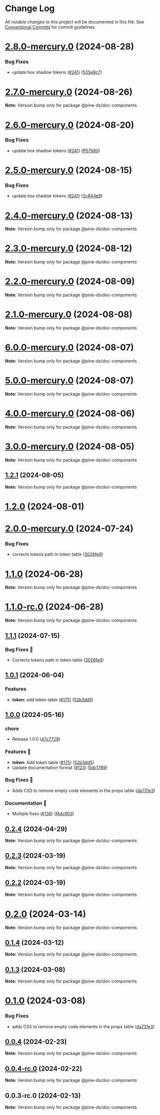 # Change Log

All notable changes to this project will be documented in this file.
See [Conventional Commits](https://conventionalcommits.org) for commit guidelines.

# [2.8.0-mercury.0](https://github.com/Kajabi/pine/compare/@pine-ds/doc-components@1.2.1...@pine-ds/doc-components@2.8.0-mercury.0) (2024-08-28)


### Bug Fixes

* update box shadow tokens ([#241](https://github.com/Kajabi/pine/issues/241)) ([535e9c7](https://github.com/Kajabi/pine/commit/535e9c7cdc928f123edd0fa112f8ade6ce42722c))





# [2.7.0-mercury.0](https://github.com/Kajabi/pine/compare/@pine-ds/doc-components@2.6.0-mercury.0...@pine-ds/doc-components@2.7.0-mercury.0) (2024-08-26)

**Note:** Version bump only for package @pine-ds/doc-components





# [2.6.0-mercury.0](https://github.com/Kajabi/pine/compare/@pine-ds/doc-components@1.2.1...@pine-ds/doc-components@2.6.0-mercury.0) (2024-08-20)


### Bug Fixes

* update box shadow tokens ([#241](https://github.com/Kajabi/pine/issues/241)) ([ff57580](https://github.com/Kajabi/pine/commit/ff575806c89b21e113ac5e51b24848dc06d19adf))





# [2.5.0-mercury.0](https://github.com/Kajabi/pine/compare/@pine-ds/doc-components@2.4.0-mercury.0...@pine-ds/doc-components@2.5.0-mercury.0) (2024-08-15)


### Bug Fixes

* update box shadow tokens ([#241](https://github.com/Kajabi/pine/issues/241)) ([2c844e9](https://github.com/Kajabi/pine/commit/2c844e97de0b22ffd2962ec20e1f628f9890dc47))





# [2.4.0-mercury.0](https://github.com/Kajabi/pine/compare/@pine-ds/doc-components@2.3.0-mercury.0...@pine-ds/doc-components@2.4.0-mercury.0) (2024-08-13)

**Note:** Version bump only for package @pine-ds/doc-components





# [2.3.0-mercury.0](https://github.com/Kajabi/pine/compare/@pine-ds/doc-components@2.2.0-mercury.0...@pine-ds/doc-components@2.3.0-mercury.0) (2024-08-12)

**Note:** Version bump only for package @pine-ds/doc-components





# [2.2.0-mercury.0](https://github.com/Kajabi/pine/compare/@pine-ds/doc-components@2.1.0-mercury.0...@pine-ds/doc-components@2.2.0-mercury.0) (2024-08-09)

**Note:** Version bump only for package @pine-ds/doc-components





# [2.1.0-mercury.0](https://github.com/Kajabi/pine/compare/@pine-ds/doc-components@1.2.1...@pine-ds/doc-components@2.1.0-mercury.0) (2024-08-08)

**Note:** Version bump only for package @pine-ds/doc-components





# [6.0.0-mercury.0](https://github.com/Kajabi/pine/compare/@pine-ds/doc-components@5.0.0-mercury.0...@pine-ds/doc-components@6.0.0-mercury.0) (2024-08-07)

**Note:** Version bump only for package @pine-ds/doc-components





# [5.0.0-mercury.0](https://github.com/Kajabi/pine/compare/@pine-ds/doc-components@4.0.0-mercury.0...@pine-ds/doc-components@5.0.0-mercury.0) (2024-08-07)

**Note:** Version bump only for package @pine-ds/doc-components





# [4.0.0-mercury.0](https://github.com/Kajabi/pine/compare/@pine-ds/doc-components@3.0.0-mercury.0...@pine-ds/doc-components@4.0.0-mercury.0) (2024-08-06)

**Note:** Version bump only for package @pine-ds/doc-components





# [3.0.0-mercury.0](https://github.com/Kajabi/pine/compare/@pine-ds/doc-components@1.2.1...@pine-ds/doc-components@3.0.0-mercury.0) (2024-08-05)

**Note:** Version bump only for package @pine-ds/doc-components





## [1.2.1](https://github.com/Kajabi/pine/compare/@pine-ds/doc-components@1.2.0...@pine-ds/doc-components@1.2.1) (2024-08-05)

**Note:** Version bump only for package @pine-ds/doc-components





# [1.2.0](https://github.com/Kajabi/pine/compare/@pine-ds/doc-components@1.1.0...@pine-ds/doc-components@1.2.0) (2024-08-01)
# [2.0.0-mercury.0](https://github.com/Kajabi/pine/compare/@pine-ds/doc-components@1.1.0...@pine-ds/doc-components@2.0.0-mercury.0) (2024-07-24)


### Bug Fixes

* corrects tokens path in token table ([3026fe9](https://github.com/Kajabi/pine/commit/3026fe97922a0ddf3e4a2d8f30765ee3ac3b2911))





# [1.1.0](https://github.com/Kajabi/pine/compare/@pine-ds/doc-components@1.0.1...@pine-ds/doc-components@1.1.0) (2024-06-28)

**Note:** Version bump only for package @pine-ds/doc-components





# [1.1.0-rc.0](https://github.com/Kajabi/pine/compare/@pine-ds/doc-components@1.0.1...@pine-ds/doc-components@1.1.0-rc.0) (2024-06-28)

**Note:** Version bump only for package @pine-ds/doc-components





## [1.1.1](https://github.com/Kajabi/pine/compare/doc-components-v1.1.0...doc-components-v1.1.1) (2024-07-15)


### Bug Fixes 🐛

* Corrects tokens path in token table ([3026fe9](https://github.com/Kajabi/pine/commit/3026fe97922a0ddf3e4a2d8f30765ee3ac3b2911))

## [1.0.1](https://github.com/Kajabi/pine/compare/@pine-ds/doc-components@0.2.4...@pine-ds/doc-components@1.0.1) (2024-06-04)


### Features

* **token:** add token table ([#175](https://github.com/Kajabi/pine/issues/175)) ([52b3dd5](https://github.com/Kajabi/pine/commit/52b3dd59e9086f5f22f4de66e848a21bef59d456))





## [1.0.0](https://github.com/Kajabi/pine/compare/doc-components-v0.2.4...doc-components-v1.0.0) (2024-05-16)


### chore

* Release 1.0.0 ([47c7729](https://github.com/Kajabi/pine/commit/47c7729d66ebcfddfccc0008f83d52f161a2c5d7))


### Features 🚀

* **token:** Add token table ([#175](https://github.com/Kajabi/pine/issues/175)) ([52b3dd5](https://github.com/Kajabi/pine/commit/52b3dd59e9086f5f22f4de66e848a21bef59d456))
* Update documentation format ([#123](https://github.com/Kajabi/pine/issues/123)) ([5dc1789](https://github.com/Kajabi/pine/commit/5dc17892e78b6fae345e1735918b75e0427f3234))


### Bug Fixes 🐛

* Adds CSS to remove empty code elements in the props table ([da731e3](https://github.com/Kajabi/pine/commit/da731e3484395f16419bdc864f1d2dd9900a8fae))


### Documentation 📄

* Multiple fixes ([#136](https://github.com/Kajabi/pine/issues/136)) ([f4dc903](https://github.com/Kajabi/pine/commit/f4dc903bcf24c21b1c5f9786b0a08cb5d3c51e9b))

## [0.2.4](https://github.com/Kajabi/pine/compare/@pine-ds/doc-components@0.2.3...@pine-ds/doc-components@0.2.4) (2024-04-29)

**Note:** Version bump only for package @pine-ds/doc-components





## [0.2.3](https://github.com/Kajabi/pine/compare/@pine-ds/doc-components@0.2.2...@pine-ds/doc-components@0.2.3) (2024-03-19)

**Note:** Version bump only for package @pine-ds/doc-components





## [0.2.2](https://github.com/Kajabi/pine/compare/@pine-ds/doc-components@0.2.0...@pine-ds/doc-components@0.2.2) (2024-03-19)

**Note:** Version bump only for package @pine-ds/doc-components





# [0.2.0](https://github.com/Kajabi/pine/compare/@pine-ds/doc-components@0.1.4...@pine-ds/doc-components@0.2.0) (2024-03-14)

**Note:** Version bump only for package @pine-ds/doc-components





## [0.1.4](https://github.com/Kajabi/pine/compare/@pine-ds/doc-components@0.1.3...@pine-ds/doc-components@0.1.4) (2024-03-12)

**Note:** Version bump only for package @pine-ds/doc-components





## [0.1.3](https://github.com/Kajabi/pine/compare/@pine-ds/doc-components@0.1.0...@pine-ds/doc-components@0.1.3) (2024-03-08)

**Note:** Version bump only for package @pine-ds/doc-components





# [0.1.0](https://github.com/Kajabi/pine/compare/@pine-ds/doc-components@0.0.4...@pine-ds/doc-components@0.1.0) (2024-03-08)


### Bug Fixes

* adds CSS to remove empty code elements in the props table ([da731e3](https://github.com/Kajabi/pine/commit/da731e3484395f16419bdc864f1d2dd9900a8fae))





## [0.0.4](https://github.com/Kajabi/pine/compare/@pine-ds/doc-components@0.0.4-rc.0...@pine-ds/doc-components@0.0.4) (2024-02-23)

**Note:** Version bump only for package @pine-ds/doc-components





## [0.0.4-rc.0](https://github.com/Kajabi/pine/compare/@pine-ds/doc-components@0.0.3-rc.0...@pine-ds/doc-components@0.0.4-rc.0) (2024-02-22)

**Note:** Version bump only for package @pine-ds/doc-components





## 0.0.3-rc.0 (2024-02-13)

**Note:** Version bump only for package @pine-ds/doc-components
